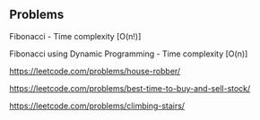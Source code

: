 ## Problems

Fibonacci - Time complexity [O(n!)]

Fibonacci using Dynamic Programming - Time complexity [O(n)]

https://leetcode.com/problems/house-robber/

https://leetcode.com/problems/best-time-to-buy-and-sell-stock/

https://leetcode.com/problems/climbing-stairs/
